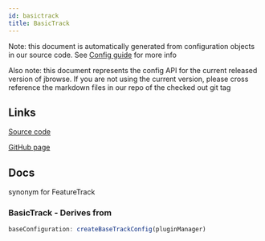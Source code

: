 ```yaml
---
id: basictrack
title: BasicTrack
---
```


Note: this document is automatically generated from configuration objects in our
source code. See [Config guide](/docs/config_guide) for more info

Also note: this document represents the config API for the current released
version of jbrowse. If you are not using the current version, please cross
reference the markdown files in our repo of the checked out git tag

## Links

[Source code](https://github.com/GMOD/jbrowse-components/blob/main/plugins/linear-genome-view/src/BasicTrack/configSchema.ts)

[GitHub page](https://github.com/GMOD/jbrowse-components/tree/main/website/docs/config/BasicTrack.md)

## Docs

synonym for FeatureTrack

### BasicTrack - Derives from

```js
baseConfiguration: createBaseTrackConfig(pluginManager)
```
